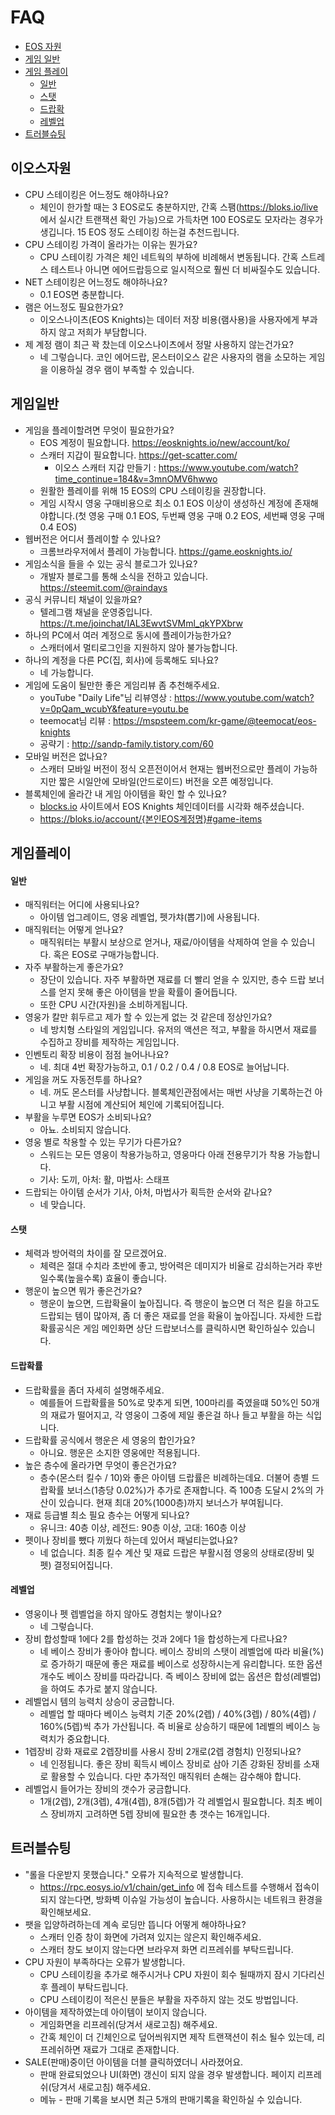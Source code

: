 # FAQ
- [EOS 자원](#이오스자원)
- [게임 일반](#게임일반)
- [게임 플레이](#게임플레이)
    + [일반](#일반)
    + [스탯](#스탯)
    + [드랍확](#드랍확율)
    + [레벨업](#레벨업)
- [트러블슈팅](#트러블슈팅)

## 이오스자원
* CPU 스테이킹은 어느정도 해야하나요?
  - 체인이 한가할 때는 3 EOS로도 충분하지만, 간혹 스팸(https://bloks.io/live 에서 실시간 트랜잭션 확인 가능)으로 가득차면 100 EOS로도 모자라는 경우가 생깁니다. 15 EOS 정도 스테이킹 하는걸 추천드립니다.
* CPU 스테이킹 가격이 올라가는 이유는 뭔가요?
  - CPU 스테이킹 가격은 체인 네트웍의 부하에 비례해서 변동됩니다. 간혹 스트레스 테스트나 아니면 에어드랍등으로 일시적으로 훨씬 더 비싸질수도 있습니다.
* NET 스테이킹은 어느정도 해야하나요?
  - 0.1 EOS면 충분합니다.
* 램은 어느정도 필요한가요?
  - 이오스나이츠(EOS Knights)는 데이터 저장 비용(램사용)을 사용자에게 부과하지 않고 저희가 부담합니다.
* 제 계정 램이 최근 꽉 찼는데 이오스나이츠에서 정말 사용하지 않는건가요?
  - 네 그렇습니다. 코인 에어드랍, 몬스터이오스 같은 사용자의 램을 소모하는 게임을 이용하실 경우 램이 부족할 수 있습니다.


## 게임일반
* 게임을 플레이할려면 무엇이 필요한가요?
  - EOS 계정이 필요합니다. https://eosknights.io/new/account/ko/
  - 스캐터 지갑이 필요합니다. https://get-scatter.com/
    - 이오스 스캐터 지갑 만들기 : https://www.youtube.com/watch?time_continue=184&v=3mnOMV6hwwo
  - 원활한 플레이를 위해 15 EOS의 CPU 스테이킹을 권장합니다.
  - 게임 시작시 영웅 구매비용으로 최소 0.1 EOS 이상이 생성하신 계정에 존재해야합니다.(첫 영웅 구매 0.1 EOS, 두번째 영웅 구매 0.2 EOS, 세번째 영웅 구매 0.4 EOS)
* 웹버전은 어디서 플레이할 수 있나요?
  - 크롬브라우저에서 플레이 가능합니다. https://game.eosknights.io/
* 게임소식을 들을 수 있는 공식 블로그가 있나요?
  - 개발자 블로그를 통해 소식을 전하고 있습니다. https://steemit.com/@raindays
* 공식 커뮤니티 채널이 있을까요?
  - 텔레그램 채널을 운영중입니다. https://t.me/joinchat/IAL3EwvtSVMml_qkYPXbrw
* 하나의 PC에서 여러 계정으로 동시에 플레이가능한가요?
  - 스캐터에서 멀티로그인을 지원하지 않아 불가능합니다.
* 하나의 계정을 다른 PC(집, 회사)에 등록해도 되나요?
  - 네 가능합니다.
* 게임에 도움이 될만한 좋은 게임리뷰 좀 추천해주세요.
  - youTube "Daily Life"님 리뷰영상 :  https://www.youtube.com/watch?v=0pQam_wcubY&feature=youtu.be
  - teemocat님 리뷰 : https://mspsteem.com/kr-game/@teemocat/eos-knights
  - 공략기 : http://sandp-family.tistory.com/60
* 모바일 버전은 없나요?
  - 스캐터 모바일 버전이 정식 오픈전이어서 현재는 웹버전으로만 플레이 가능하지만 짧은 시일안에 모바일(안드로이드) 버전을 오픈 예정입니다.
* 블록체인에 올라간 내 게임 아이템을 확인 할 수 있나요?
  - [blocks.io](https://bloks.io) 사이트에서 EOS Knights 체인데이터를 시각화 해주셨습니다.
  - https://bloks.io/account/{본인EOS계정명}#game-items


## 게임플레이
#### 일반
* 매직워터는 어디에 사용되나요?
  - 아이템 업그레이드, 영웅 레벨업, 펫가챠(뽑기)에 사용됩니다.
* 매직워터는 어떻게 얻나요?
  - 매직워터는 부활시 보상으로 얻거나, 재료/아이템을 삭제하여 얻을 수 있습니다. 혹은 EOS로 구매가능합니다.
* 자주 부활하는게 좋은가요?
  - 장단이 있습니다. 자주 부활하면 재료를 더 빨리 얻을 수 있지만, 층수 드랍 보너스를 얻지 못해 좋은 아이템을 받을 확률이 줄어듭니다.
  - 또한 CPU 시간(자원)을 소비하게됩니다.
* 영웅가 칼만 휘두르고 제가 할 수 있는게 없는 것 같은데 정상인가요?
  - 네 방치형 스타일의 게임입니다. 유저의 액션은 적고, 부활을 하시면서 재료를 수집하고 장비를 제작하는 게임입니다.
* 인벤토리 확장 비용이 점점 늘어나나요?
  - 네. 최대 4번 확장가능하고, 0.1 / 0.2 / 0.4 / 0.8 EOS로 늘어납니다.
* 게임을 꺼도 자동전투를 하나요?
  - 네. 꺼도 몬스터를 사냥합니다. 블록체인관점에서는 매번 사냥을 기록하는건 아니고 부활 시점에 계산되어 체인에 기록되어집니다.
* 부활을 누루면 EOS가 소비되나요?
  - 아뇨. 소비되지 않습니다.
* 영웅 별로 착용할 수 있는 무기가 다른가요?
  - 스워드는 모든 영웅이 착용가능하고, 영웅마다 아래 전용무기가 착용 가능합니다.
  - 기사: 도끼, 아처: 활, 마법사: 스태프
* 드랍되는 아이템 순서가 기사, 아처, 마법사가 획득한 순서와 같나요?
  - 네 맞습니다.

#### 스탯
* 체력과 방어력의 차이를 잘 모르겠어요.
  - 체력은 절대 수치라 초반에 좋고, 방어력은 데미지가 비율로 감쇠하는거라 후반일수록(높을수록) 효율이 좋습니다.
* 행운이 높으면 뭐가 좋은건가요?
  - 행운이 높으면, 드랍확율이 높아집니다. 즉 행운이 높으면 더 적은 킬을 하고도 드랍되는 템이 많아져, 좀 더 좋은 재료를 얻을 확율이 높아집니다. 자세한 드랍확률공식은 게임 메인화면 상단 드랍보너스를 클릭하시면 확인하실수 있습니다.

#### 드랍확률
* 드랍확률을 좀더 자세히 설명해주세요.
  - 예를들어 드랍확률을 50%로 맞추게 되면, 100마리를 죽였을떄 50%인 50개의 재료가 떨어지고, 각 영웅이 그중에 제일 좋은걸 하나 들고 부활을 하는 식입니다.
* 드랍확률 공식에서 행운은 세 영웅의 합인가요?
  - 아니요. 행운은 소지한 영웅에만 적용됩니다.
* 높은 층수에 올라가면 무엇이 좋은건가요?
  - 층수(몬스터 킬수 / 10)와 좋은 아이템 드랍률은 비례하는데요. 더불어 층별 드랍확률 보너스(1층당 0.02%)가 추가로 존재합니다. 즉 100층 도달시 2%의 가산이 있습니다. 현재 최대 20%(1000층)까지 보너스가 부여됩니다.
* 재료 등급별 최소 필요 층수는 어떻게 되나요?
  - 유니크: 40층 이상, 레전드: 90층 이상, 고대: 160층 이상
* 펫이나 장비를 뺐다 끼웠다 하는데 있어서 패널티는없나요?
  - 네 없습니다. 최종 킬수 계산 및 재료 드랍은 부활시점 영웅의 상태로(장비 및 펫) 결정되어집니다.

#### 레벨업
* 영웅이나 펫 렙벨업을 하지 않아도 경험치는 쌓이나요?
  - 네 그렇습니다.
* 장비 합성할때 1에다 2를 합성하는 것과 2에다 1을 합성하는게 다르나요?
  - 네 베이스 장비가 좋아야 합니다. 베이스 장비의 스탯이 레벨업에 따라 비율(%)로 증가하기 때문에 좋은 재료를 베이스로 성장하시는게 유리합니다. 또한 옵션 개수도 베이스 장비를 따라갑니다. 즉 베이스 장비에 없는 옵션은 합성(레벨업)을 하여도 추가로 붙지 않습니다.
* 레벨업시 템의 능력치 상승이 궁금합니다.
  - 레벨업 할 때마다 베이스 능력치 기준 20%(2렙) / 40%(3렙) / 80%(4렙) / 160%(5렙)씩 추가 가산됩니다. 즉 비율로 상승하기 때문에 1레벨의 베이스 능력치가 중요합니다.
* 1렙장비 강화 재료로 2렙장비를 사용시 장비 2개로(2렙 경험치) 인정되나요?
  - 네 인정됩니다. 좋은 장비 획득시 베이스 장비로 삼아 기존 강화된 장비를 소재로 활용할 수 있습니다. 다만 추가적인 매직워터 손해는 감수해야 합니다.
* 레벨업시 들어가는 장비의 갯수가 궁금합니다.
  - 1개(2렙), 2개(3렙), 4개(4렙), 8개(5렙)가 각 레벨업시 필요합니다. 최초 베이스 장비까지 고려하면 5렙 장비에 필요한 총 갯수는 16개입니다.


## 트러블슈팅
* "롤을 다운받지 못했습니다." 오류가 지속적으로 발생합니다.
  - https://rpc.eosys.io/v1/chain/get_info 에 접속 테스트를 수행해서 접속이 되지 않는다면, 방화벽 이슈일 가능성이 높습니다. 사용하시는 네트워크 환경을 확인해보세요.
* 팻을 입양하려하는데 계속 로딩만 뜹니다 어떻게 해야하나요?
  - 스캐터 인증 창이 화면에 가려져 있지는 않은지 확인해주세요.
  - 스캐터 창도 보이지 않는다면 브라우져 화면 리프레쉬를 부탁드립니다.
* CPU 자원이 부족하다는 오류가 발생합니다.
  - CPU 스테이킹을 추가로 해주시거나 CPU 자원이 회수 될때까지 잠시 기다리신 후 플레이 부탁드립니다.
  - CPU 스테이킹이 적은신 분들은 부활을 자주하지 않는 것도 방법입니다.
* 아이템을 제작하였는데 아이템이 보이지 않습니다.
  - 게임화면을 리프레쉬(당겨서 새로고침) 해주세요.
  - 간혹 체인이 더 긴체인으로 덮어씌워지면 제작 트랜잭션이 취소 될수 있는데, 리프레쉬하면 재료가 그대로 존재합니다.
* SALE(판매)중이던 아이템을 더블 클릭하였더니 사라졌어요.
  - 판매 완료되었으나 UI(화면) 갱신이 되지 않을 경우 발생합니다. 페이지 리프레쉬(당겨서 새로고침) 해주세요.
  - 메뉴 - 판매 기록을 보시면 최근 5개의 판매기록을 확인하실 수 있습니다.
